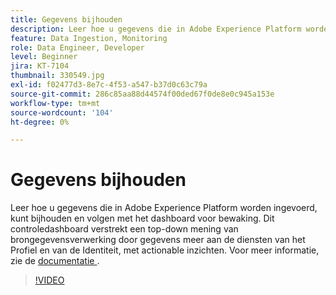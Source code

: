 ```yaml
---
title: Gegevens bijhouden
description: Leer hoe u gegevens die in Adobe Experience Platform worden ingevoerd, kunt bijhouden en volgen met behulp van het Monitoring Dashboard. Dit controledashboard verstrekt een top-down mening van brongegevensverwerking door gegevens meer aan de Diensten van het Profiel en van de Identiteit op de bron, dataflow, en dataflow looppas niveaus, met actionable advisories op een geschikte manier.
feature: Data Ingestion, Monitoring
role: Data Engineer, Developer
level: Beginner
jira: KT-7104
thumbnail: 330549.jpg
exl-id: f02477d3-8e7c-4f53-a547-b37d0c63c79a
source-git-commit: 286c85aa88d44574f00ded67f0de8e0c945a153e
workflow-type: tm+mt
source-wordcount: '104'
ht-degree: 0%

---
```


# Gegevens bijhouden

Leer hoe u gegevens die in Adobe Experience Platform worden ingevoerd, kunt bijhouden en volgen met het dashboard voor bewaking. Dit controledashboard verstrekt een top-down mening van brongegevensverwerking door gegevens meer aan de diensten van het Profiel en van de Identiteit, met actionable inzichten. Voor meer informatie, zie de [&#x200B; documentatie &#x200B;](https://experienceleague.adobe.com/docs/experience-platform/dataflows/ui/monitor-sources.html?lang=nl-NL).

>[!VIDEO](https://video.tv.adobe.com/v/331776?learn=on&enablevpops)
